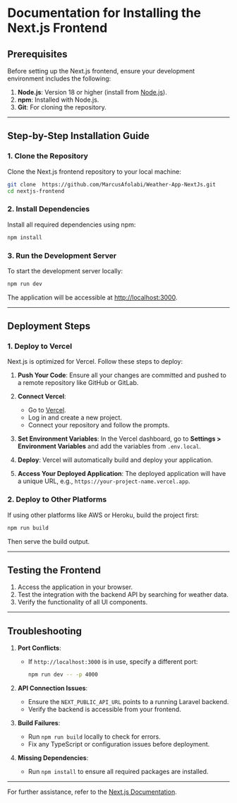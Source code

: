# Documentation for Installing the Next.js Frontend

## Prerequisites
Before setting up the Next.js frontend, ensure your development environment includes the following:

1. **Node.js**: Version 18 or higher (install from [Node.js](https://nodejs.org/)).
2. **npm**: Installed with Node.js.
3. **Git**: For cloning the repository.

---

## Step-by-Step Installation Guide

### 1. Clone the Repository
Clone the Next.js frontend repository to your local machine:
```bash
git clone  https://github.com/MarcusAfolabi/Weather-App-NextJs.git 
cd nextjs-frontend
```

### 2. Install Dependencies
Install all required dependencies using npm:
```bash
npm install
```

### 3. Run the Development Server
To start the development server locally:
```bash
npm run dev
```

The application will be accessible at [http://localhost:3000](http://localhost:3000).

---

## Deployment Steps

### 1. Deploy to Vercel
Next.js is optimized for Vercel. Follow these steps to deploy:

1. **Push Your Code**:
   Ensure all your changes are committed and pushed to a remote repository like GitHub or GitLab.

2. **Connect Vercel**:
   - Go to [Vercel](https://vercel.com/).
   - Log in and create a new project.
   - Connect your repository and follow the prompts.

3. **Set Environment Variables**:
   In the Vercel dashboard, go to **Settings > Environment Variables** and add the variables from `.env.local`.

4. **Deploy**:
   Vercel will automatically build and deploy your application.

5. **Access Your Deployed Application**:
   The deployed application will have a unique URL, e.g., `https://your-project-name.vercel.app`.

### 2. Deploy to Other Platforms
If using other platforms like AWS or Heroku, build the project first:
```bash
npm run build
```
Then serve the build output.

---

## Testing the Frontend
1. Access the application in your browser.
2. Test the integration with the backend API by searching for weather data.
3. Verify the functionality of all UI components.

---

## Troubleshooting
1. **Port Conflicts**:
   - If `http://localhost:3000` is in use, specify a different port:
     ```bash
     npm run dev -- -p 4000
     ```

2. **API Connection Issues**:
   - Ensure the `NEXT_PUBLIC_API_URL` points to a running Laravel backend.
   - Verify the backend is accessible from your frontend.

3. **Build Failures**:
   - Run `npm run build` locally to check for errors.
   - Fix any TypeScript or configuration issues before deployment.

4. **Missing Dependencies**:
   - Run `npm install` to ensure all required packages are installed.

---

For further assistance, refer to the [Next.js Documentation](https://nextjs.org/docs).